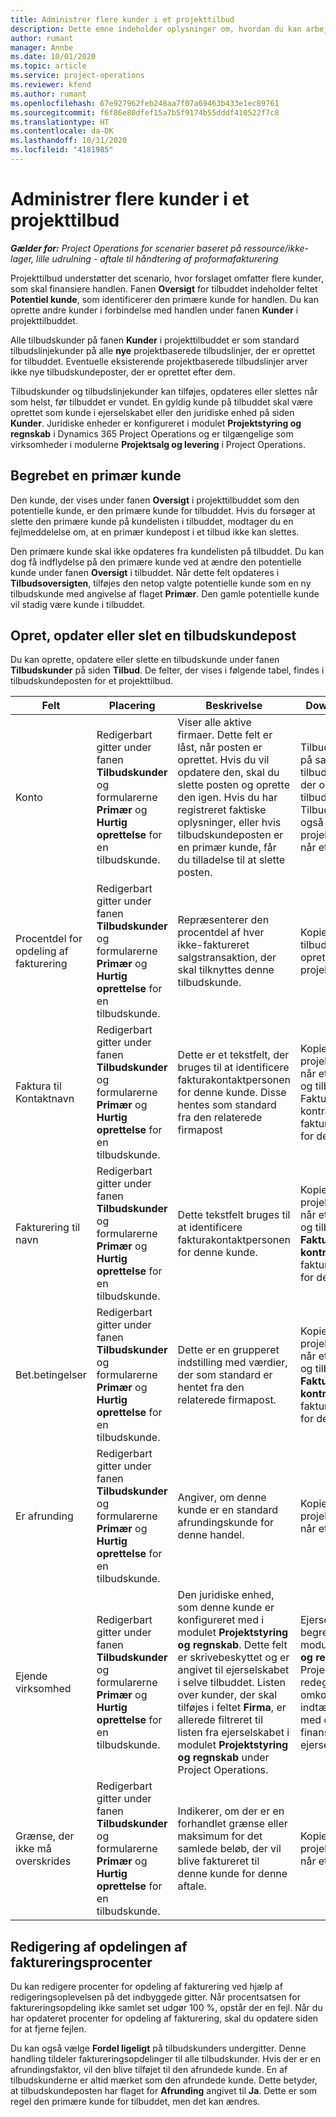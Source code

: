 ```yaml
---
title: Administrer flere kunder i et projekttilbud
description: Dette emne indeholder oplysninger om, hvordan du kan arbejde med tilbud, der omfatter flere kunder, som skal finansiere projektet.
author: rumant
manager: Annbe
ms.date: 10/01/2020
ms.topic: article
ms.service: project-operations
ms.reviewer: kfend
ms.author: rumant
ms.openlocfilehash: 67e927962feb248aa7f07a69463b433e1ec89761
ms.sourcegitcommit: f6f86e80dfef15a7b5f9174b55dddf410522f7c8
ms.translationtype: HT
ms.contentlocale: da-DK
ms.lasthandoff: 10/31/2020
ms.locfileid: "4181985"
---
```

# <a name="manage-multiple-customers-on-a-project-quote"></a>Administrer flere kunder i et projekttilbud

_**Gælder for:** Project Operations for scenarier baseret på ressource/ikke-lager, lille udrulning - aftale til håndtering af proformafakturering_

Projekttilbud understøtter det scenario, hvor forslaget omfatter flere kunder, som skal finansiere handlen. Fanen **Oversigt** for tilbuddet indeholder feltet **Potentiel kunde**, som identificerer den primære kunde for handlen. Du kan oprette andre kunder i forbindelse med handlen under fanen **Kunder** i projekttilbuddet.

Alle tilbudskunder på fanen **Kunder** i projekttilbuddet er som standard tilbudslinjekunder på alle **nye** projektbaserede tilbudslinjer, der er oprettet for tilbuddet. Eventuelle eksisterende projektbaserede tilbudslinjer arver ikke nye tilbudskundeposter, der er oprettet efter dem.

Tilbudskunder og tilbudslinjekunder kan tilføjes, opdateres eller slettes når som helst, før tilbuddet er vundet. En gyldig kunde på tilbuddet skal være oprettet som kunde i ejerselskabet eller den juridiske enhed på siden **Kunder**. Juridiske enheder er konfigureret i modulet **Projektstyring og regnskab** i Dynamics 365 Project Operations og er tilgængelige som virksomheder i modulerne **Projektsalg og levering** i Project Operations.

## <a name="concept-of-a-primary-customer"></a>Begrebet en primær kunde

Den kunde, der vises under fanen **Oversigt** i projekttilbuddet som den potentielle kunde, er den primære kunde for tilbuddet. Hvis du forsøger at slette den primære kunde på kundelisten i tilbuddet, modtager du en fejlmeddelelse om, at en primær kundepost i et tilbud ikke kan slettes.

Den primære kunde skal ikke opdateres fra kundelisten på tilbuddet. Du kan dog få indflydelse på den primære kunde ved at ændre den potentielle kunde under fanen **Oversigt** i tilbuddet. Når dette felt opdateres i **Tilbudsoversigten**, tilføjes den netop valgte potentielle kunde som en ny tilbudskunde med angivelse af flaget **Primær**. Den gamle potentielle kunde vil stadig være kunde i tilbuddet.

## <a name="create-update-or-delete-a-quote-customer-record"></a>Opret, opdater eller slet en tilbudskundepost

Du kan oprette, opdatere eller slette en tilbudskunde under fanen **Tilbudskunder** på siden **Tilbud**. De felter, der vises i følgende tabel, findes i tilbudskundeposten for et projekttilbud.

| **Felt** | **Placering** | **Beskrivelse** | **Downstream-virkning** |
| --- | --- | --- | --- |
| Konto | Redigerbart gitter under fanen **Tilbudskunder** og formularerne **Primær** og **Hurtig oprettelse** for en tilbudskunde. | Viser alle aktive firmaer. Dette felt er låst, når posten er oprettet. Hvis du vil opdatere den, skal du slette posten og oprette den igen. Hvis du har registreret faktiske oplysninger, eller hvis tilbudskundeposten er en primær kunde, får du tilladelse til at slette posten. | Tilbudskunder kopieres på samme måde som tilbudslinjekunder, når der oprettes en tilbudslinje. Tilbudskunder kopieres også over til projektkontraktkunderne, når et tilbud er vundet. |
| Procentdel for opdeling af fakturering | Redigerbart gitter under fanen **Tilbudskunder** og formularerne **Primær** og **Hurtig oprettelse** for en tilbudskunde. | Repræsenterer den procentdel af hver ikke-faktureret salgstransaktion, der skal tilknyttes denne tilbudskunde. | Kopieret til nye tilbudslinjer, der er oprettet, og til projektkontraktkunder. |
| Faktura til Kontaktnavn | Redigerbart gitter under fanen **Tilbudskunder** og formularerne **Primær** og **Hurtig oprettelse** for en tilbudskunde. | Dette er et tekstfelt, der bruges til at identificere fakturakontaktpersonen for denne kunde. Disse hentes som standard fra den relaterede firmapost | Kopieret til projektkontraktkunder, når et tilbud er vundet, og tilbage igen til feltet Faktureres til kontraktnavn på den faktura, der er genereret for denne kunde. |
| Fakturering til navn | Redigerbart gitter under fanen **Tilbudskunder** og formularerne **Primær** og **Hurtig oprettelse** for en tilbudskunde. | Dette tekstfelt bruges til at identificere fakturakontaktpersonen for denne kunde. | Kopieret til projektkontraktkunderne, når et tilbud er vundet, og tilbage igen til feltet **Faktureres til kontraktnavn** på den faktura, der er genereret for denne kunde. |
| Bet.betingelser | Redigerbart gitter under fanen **Tilbudskunder** og formularerne **Primær** og **Hurtig oprettelse** for en tilbudskunde. | Dette er en grupperet indstilling med værdier, der som standard er hentet fra den relaterede firmapost. | Kopieret til projektkontraktkunderne, når et tilbud er vundet, og tilbage igen til feltet **Faktureres til kontraktnavn** på den faktura, der er genereret for denne kunde. |
| Er afrunding | Redigerbart gitter under fanen **Tilbudskunder** og formularerne **Primær** og **Hurtig oprettelse** for en tilbudskunde. | Angiver, om denne kunde er en standard afrundingskunde for denne handel. | Kopieret til projektkontraktkunderne, når et tilbud er vundet. |
| Ejende virksomhed | Redigerbart gitter under fanen **Tilbudskunder** og formularerne **Primær** og **Hurtig oprettelse** for en tilbudskunde. | Den juridiske enhed, som denne kunde er konfigureret med i modulet **Projektstyring og regnskab**. Dette felt er skrivebeskyttet og er angivet til ejerselskabet i selve tilbuddet. Listen over kunder, der skal tilføjes i feltet **Firma**, er allerede filtreret til listen fra ejerselskabet i modulet **Projektstyring og regnskab** under Project Operations. | Ejerselskabet svarer til begrebet juridisk enhed i modulet **Projektstyring og regnskab** under Project Operations. Der redegøres for alle omkostninger og indtægter i forbindelse med dette projekt i finanskladden i ejerselskabet. |
| Grænse, der ikke må overskrides | Redigerbart gitter under fanen **Tilbudskunder** og formularerne **Primær** og **Hurtig oprettelse** for en tilbudskunde. | Indikerer, om der er en forhandlet grænse eller maksimum for det samlede beløb, der vil blive faktureret til denne kunde for denne aftale. | Kopieret til projektkontraktkunderne, når et tilbud er vundet. |

## <a name="editing-billing-split-percentages"></a>Redigering af opdelingen af faktureringsprocenter

Du kan redigere procenter for opdeling af fakturering ved hjælp af redigeringsoplevelsen på det indbyggede gitter. Når procentsatsen for faktureringsopdeling ikke samlet set udgør 100 %, opstår der en fejl. Når du har opdateret procenter for opdeling af fakturering, skal du opdatere siden for at fjerne fejlen.

Du kan også vælge **Fordel ligeligt** på tilbudskunders undergitter. Denne handling tildeler faktureringsopdelinger til alle tilbudskunder. Hvis der er en afrundingsfaktor, vil den blive tilføjet til den afrundede kunde. En af tilbudskunderne er altid mærket som den afrundede kunde. Dette betyder, at tilbudskundeposten har flaget for **Afrunding** angivet til **Ja**. Dette er som regel den primære kunde for tilbuddet, men det kan ændres.
